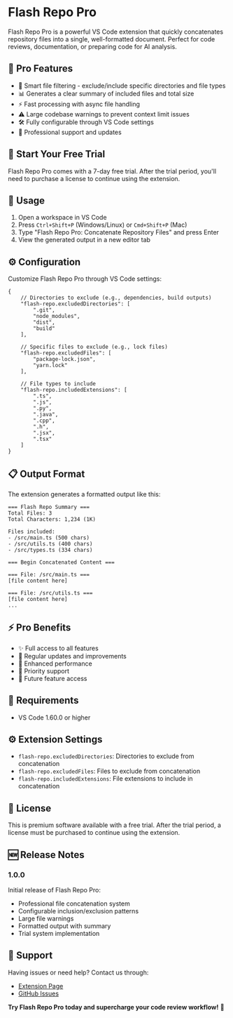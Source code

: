 # Flash Repo Pro

Flash Repo Pro is a powerful VS Code extension that quickly concatenates repository files into a single, well-formatted document. Perfect for code reviews, documentation, or preparing code for AI analysis.

## 🚀 Pro Features

- 📁 Smart file filtering - exclude/include specific directories and file types
- 📊 Generates a clear summary of included files and total size
- ⚡ Fast processing with async file handling
- ⚠️ Large codebase warnings to prevent context limit issues
- 🛠️ Fully configurable through VS Code settings
- 💼 Professional support and updates

## 🎯 Start Your Free Trial

Flash Repo Pro comes with a 7-day free trial. After the trial period, you'll need to purchase a license to continue using the extension.

## 📝 Usage

1. Open a workspace in VS Code
2. Press `Ctrl+Shift+P` (Windows/Linux) or `Cmd+Shift+P` (Mac)
3. Type "Flash Repo Pro: Concatenate Repository Files" and press Enter
4. View the generated output in a new editor tab

## ⚙️ Configuration

Customize Flash Repo Pro through VS Code settings:

```jsonc
{
    // Directories to exclude (e.g., dependencies, build outputs)
    "flash-repo.excludedDirectories": [
        ".git",
        "node_modules",
        "dist",
        "build"
    ],

    // Specific files to exclude (e.g., lock files)
    "flash-repo.excludedFiles": [
        "package-lock.json",
        "yarn.lock"
    ],

    // File types to include
    "flash-repo.includedExtensions": [
        ".ts",
        ".js",
        ".py",
        ".java",
        ".cpp",
        ".h",
        ".jsx",
        ".tsx"
    ]
}
```

## 📋 Output Format

The extension generates a formatted output like this:

```
=== Flash Repo Summary ===
Total Files: 3
Total Characters: 1,234 (1K)

Files included:
- /src/main.ts (500 chars)
- /src/utils.ts (400 chars)
- /src/types.ts (334 chars)

=== Begin Concatenated Content ===

=== File: /src/main.ts ===
[file content here]

=== File: /src/utils.ts ===
[file content here]
...
```

## ⚡ Pro Benefits

- ✨ Full access to all features
- 🔄 Regular updates and improvements
- 💪 Enhanced performance
- 🎯 Priority support
- 🚀 Future feature access

## 🔧 Requirements

- VS Code 1.60.0 or higher

## ⚙️ Extension Settings

* `flash-repo.excludedDirectories`: Directories to exclude from concatenation
* `flash-repo.excludedFiles`: Files to exclude from concatenation
* `flash-repo.includedExtensions`: File extensions to include in concatenation

## 📝 License

This is premium software available with a free trial. After the trial period, a license must be purchased to continue using the extension.

## 🆕 Release Notes

### 1.0.0

Initial release of Flash Repo Pro:
- Professional file concatenation system
- Configurable inclusion/exclusion patterns
- Large file warnings
- Formatted output with summary
- Trial system implementation

## 🤝 Support

Having issues or need help? Contact us through:
- [Extension Page](https://marketplace.visualstudio.com/items?itemName=conscious-robot.flash-repo)
- [GitHub Issues](https://github.com/talamantez/flash-repo-vscode/issues)


**Try Flash Repo Pro today and supercharge your code review workflow!** 🚀
